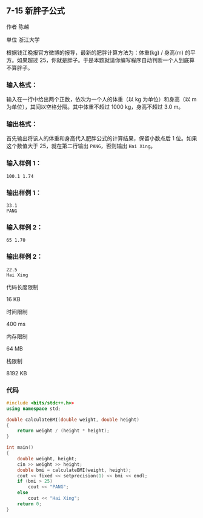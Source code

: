 ## **7-15 新胖子公式**

作者 陈越

单位 浙江大学

根据钱江晚报官方微博的报导，最新的肥胖计算方法为：体重(kg) / 身高(m) 的平方。如果超过 25，你就是胖子。于是本题就请你编写程序自动判断一个人到底算不算胖子。

### 输入格式：

输入在一行中给出两个正数，依次为一个人的体重（以 kg 为单位）和身高（以 m 为单位），其间以空格分隔。其中体重不超过 1000 kg，身高不超过 3.0 m。

### 输出格式：

首先输出将该人的体重和身高代入肥胖公式的计算结果，保留小数点后 1 位。如果这个数值大于 25，就在第二行输出 `PANG`，否则输出 `Hai Xing`。

### 输入样例 1：

```in
100.1 1.74
```

### 输出样例 1：

```out
33.1
PANG
```

### 输入样例 2：

```in
65 1.70
```

### 输出样例 2：

```out
22.5
Hai Xing
```

代码长度限制

16 KB

时间限制

400 ms

内存限制

64 MB

栈限制

8192 KB

### 代码

```c++
#include <bits/stdc++.h>>
using namespace std;

double calculateBMI(double weight, double height)
{
    return weight / (height * height);
}

int main()
{
    double weight, height;
    cin >> weight >> height;
    double bmi = calculateBMI(weight, height);
    cout << fixed << setprecision(1) << bmi << endl;
    if (bmi > 25)
        cout << "PANG";
    else
        cout << "Hai Xing";
    return 0;
}
```


